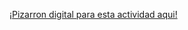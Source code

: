 [¡Pizarron digital para esta actividad aqui!](https://www.canva.com/design/DAGRVvEHtyU/rUYHqWT6QmbBWE7BXAQD4g/view?utm_content=DAGRVvEHtyU&utm_campaign=designshare&utm_medium=link&utm_source=editor)
